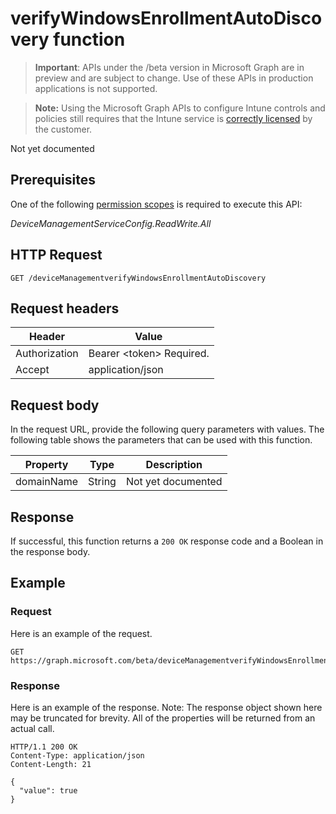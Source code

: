 ﻿# verifyWindowsEnrollmentAutoDiscovery function

> **Important**: APIs under the /beta version in Microsoft Graph are in preview and are subject to change. Use of these APIs in production applications is not supported.

> **Note:** Using the Microsoft Graph APIs to configure Intune controls and policies still requires that the Intune service is [correctly licensed](https://go.microsoft.com/fwlink/?linkid=839381) by the customer.

Not yet documented
## Prerequisites
One of the following [permission scopes](https://developer.microsoft.com/en-us/graph/docs/authorization/permission_scopes) is required to execute this API:

*DeviceManagementServiceConfig.ReadWrite.All*
## HTTP Request
<!-- {
  "blockType": "ignored"
}
-->
```http
GET /deviceManagementverifyWindowsEnrollmentAutoDiscovery
```

## Request headers
|Header|Value|
|---|---|
|Authorization|Bearer &lt;token&gt; Required.|
|Accept|application/json|

## Request body
In the request URL, provide the following query parameters with values.
The following table shows the parameters that can be used with this function.

|Property|Type|Description|
|---|---|---|
|domainName|String|Not yet documented|



## Response
If successful, this function returns a `200 OK` response code and a Boolean in the response body.

## Example
### Request
Here is an example of the request.
```http
GET https://graph.microsoft.com/beta/deviceManagementverifyWindowsEnrollmentAutoDiscovery(domainName='parameterValue')
```

### Response
Here is an example of the response. Note: The response object shown here may be truncated for brevity. All of the properties will be returned from an actual call.
```http
HTTP/1.1 200 OK
Content-Type: application/json
Content-Length: 21

{
  "value": true
}
```



